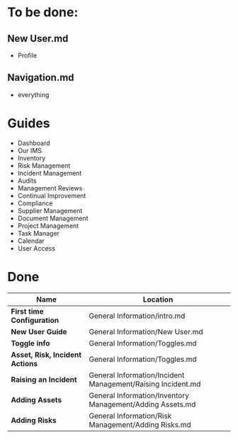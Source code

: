 # To be done:

## New User.md

+ Profile

## Navigation.md

+ everything

# Guides

+ Dashboard
+ Our IMS
+ Inventory
+ Risk Management
+ Incident Management
+ Audits
+ Management Reviews
+ Continual Improvement
+ Compliance
+ Supplier Management
+ Document Management
+ Project Management
+ Task Manager
+ Calendar
+ User Access



# Done

| Name | Location |
| ---- | -------- |
|**First time Configuration**|General Information/intro.md|
|**New User Guide**|General Information/New User.md|
|**Toggle info**|General Information/Toggles.md|
|**Asset, Risk, Incident Actions**|General Information/Toggles.md|
|**Raising an Incident**|General Information/Incident Management/Raising Incident.md|
|**Adding Assets**|General Information/Inventory Management/Adding Assets.md|
|**Adding Risks**|General Information/Risk Management/Adding Risks.md|